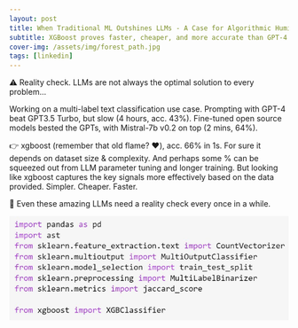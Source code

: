 ```yaml
---
layout: post
title: When Traditional ML Outshines LLMs - A Case for Algorithmic Humility
subtitle: XGBoost proves faster, cheaper, and more accurate than GPT-4 for multi-label text classification
cover-img: /assets/img/forest_path.jpg
tags: [linkedin]
---
```

<!-- Original LinkedIn post: https://www.linkedin.com/posts/activity-7202336619784192002-QmL6 -->

⚠️ Reality check. LLMs are not always the optimal solution to every problem...

Working on a multi-label text classification use case. Prompting with GPT-4 beat GPT3.5 Turbo, but slow (4 hours, acc. 43%). Fine-tuned open source models bested the GPTs, with Mistral-7b v0.2 on top (2 mins, 64%).

👉 xgboost (remember that old flame? ❤️), acc. 66% in 1s. For sure it depends on dataset size & complexity. And perhaps some % can be squeezed out from LLM parameter tuning and longer training. But looking like xgboost captures the key signals more effectively based on the data provided. Simpler. Cheaper. Faster.

👀 Even these amazing LLMs need a reality check every once in a while.

![](../assets/img/xgboost.jpg)

